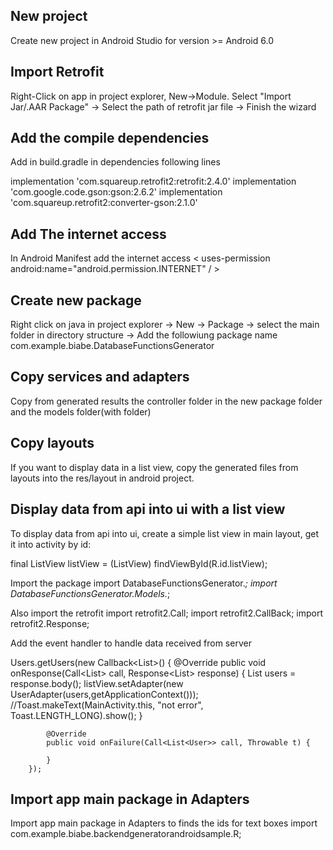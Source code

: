 ## New project

Create new project in Android Studio for version >= Android 6.0

## Import Retrofit

Right-Click on app in project explorer, New->Module. Select "Import Jar/.AAR Package" -> Select the path of retrofit jar file ->  Finish the wizard

## Add the compile dependencies

Add in build.gradle in dependencies following lines

implementation 'com.squareup.retrofit2:retrofit:2.4.0'
implementation 'com.google.code.gson:gson:2.6.2'
implementation 'com.squareup.retrofit2:converter-gson:2.1.0'

## Add The internet access

In Android Manifest add the internet access
< uses-permission android:name="android.permission.INTERNET" / >

## Create new package

Right click on java in project explorer -> New -> Package -> select the main folder in directory structure -> Add the followiung package name
com.example.biabe.DatabaseFunctionsGenerator

## Copy services and adapters

Copy from generated results the controller folder in the new package folder and the models folder(with folder)

## Copy layouts

If you want to display data in a list view, copy the generated files from layouts into the res/layout in android project.

## Display data from api into ui with a list view

To display data from api into ui, create a simple list view in main layout, get it into activity by id:

final ListView listView = (ListView) findViewById(R.id.listView);

Import the package
import DatabaseFunctionsGenerator.*;
import DatabaseFunctionsGenerator.Models.*;

Also import the retrofit 
import retrofit2.Call;
import retrofit2.CallBack;
import retrofit2.Response;

Add the event handler to handle data received from server

Users.getUsers(new Callback<List<User>>() {
            @Override
            public void onResponse(Call<List<User>> call, Response<List<User>> response) {
                List users = response.body();
                listView.setAdapter(new UserAdapter(users,getApplicationContext()));
                //Toast.makeText(MainActivity.this, "not error", Toast.LENGTH_LONG).show();
            }

            @Override
            public void onFailure(Call<List<User>> call, Throwable t) {

            }
        });

## Import app main package in Adapters

Import app main package in Adapters to finds the ids for text boxes
import com.example.biabe.backendgeneratorandroidsample.R;

